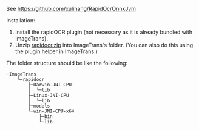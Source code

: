 See https://github.com/xulihang/RapidOcrOnnxJvm

Installation:

1. Install the rapidOCR plugin (not necessary as it is already bundled with ImageTrans).
2. Unzip [rapidocr.zip](https://github.com/xulihang/RapidOcrOnnxJvm/releases/download/builds/rapidocr.zip) into ImageTrans's folder. (You can also do this using the plugin helper in ImageTrans.)

The folder structure should be like the following:

```
─ImageTrans
    └─rapidocr
        ├─Darwin-JNI-CPU
        │  └─lib
        ├─Linux-JNI-CPU
        │  └─lib
        ├─models
        └─win-JNI-CPU-x64
            ├─bin
            └─lib
```

